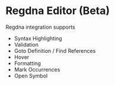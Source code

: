 # Regdna Editor (Beta)


Regdna integration supports 

* Syntax Highlighting
* Validation
* Goto Definition / Find References
* Hover
* Formatting
* Mark Occurrences
* Open Symbol
